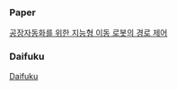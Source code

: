 ### Paper

[공장자동화를 위한 지능형 이동 로봇의 경로 제어](http://www.dbpia.co.kr/Journal/ArticleDetail/NODE02267501)

### Daifuku

[Daifuku](http://www.daifuku.com/solution/transport/?home-solution)